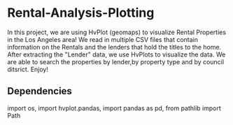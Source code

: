 # Rental-Analysis-Plotting
In this project, we are using HvPlot (geomaps) to visualize Rental Properties in the Los Angeles area!  We read in multiple CSV files that contain information on the Rentals and the lenders that hold the titles to the home.  After extracting the "Lender" data, we use HvPlots to visualize the data.  We are able to search the properties by lender,by property type and by council ditsrict. Enjoy!

## Dependencies
import os,
import hvplot.pandas,
import pandas as pd,
from pathlib import Path



